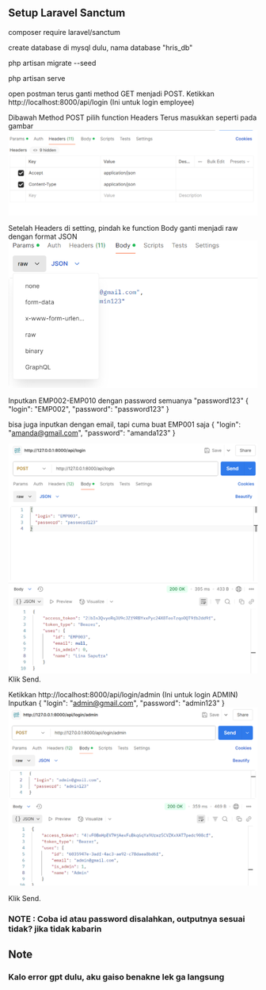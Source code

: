 ## Setup Laravel Sanctum

composer require laravel/sanctum

create database di mysql dulu, nama database "hris_db"

php artisan migrate --seed

php artisan serve

open postman terus ganti method GET menjadi POST. Ketikkan http://localhost:8000/api/login (Ini untuk login employee)

Dibawah Method POST pilih function Headers Terus masukkan seperti pada gambar
![alt text](image.png)

Setelah Headers di setting, pindah ke function Body ganti menjadi raw dengan format JSON
![alt text](image-1.png)

Inputkan EMP002-EMP010 dengan password semuanya "password123"
{
"login": "EMP002",
"password": "password123"
}

bisa juga inputkan dengan email, tapi cuma buat EMP001 saja
{
"login": "amanda@gmail.com",
"password": "amanda123"
}

![alt text](image-3.png)
Klik Send.

Ketikkan http://localhost:8000/api/login/admin (Ini untuk login ADMIN)
Inputkan
{
"login": "admin@gmail.com",
"password": "admin123"
}
![alt text](image-4.png)

Klik Send.

### NOTE : Coba id atau password disalahkan, outputnya sesuai tidak? jika tidak kabarin

## Note

### Kalo error gpt dulu, aku gaiso benakne lek ga langsung

